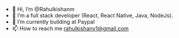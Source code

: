 - 👋 Hi, I’m @Rahulkishanm
- 👀 I’m a full stack developer (React, React Native, Java, NodeJs). 
- 🌱 I’m currently building at Paypal
- 📫 How to reach me rahulkishanv1@gmail.com

<!---
Rahulkishanm/Rahulkishanm is a ✨ special ✨ repository because its `README.md` (this file) appears on your GitHub profile.
You can click the Preview link to take a look at your changes.
--->
